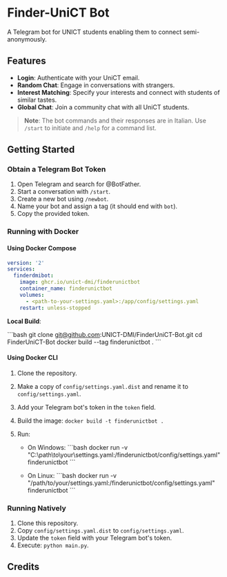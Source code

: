 # Finder-UniCT Bot
A Telegram bot for UNICT students enabling them to connect semi-anonymously.

## Features
- **Login**: Authenticate with your UniCT email.
- **Random Chat**: Engage in conversations with strangers.
- **Interest Matching**: Specify your interests and connect with students of similar tastes.
- **Global Chat**: Join a community chat with all UniCT students.

> **Note**: The bot commands and their responses are in Italian. Use `/start` to initiate and `/help` for a command list.

## Getting Started

### Obtain a Telegram Bot Token
1. Open Telegram and search for @BotFather.
2. Start a conversation with `/start`.
3. Create a new bot using `/newbot`.
4. Name your bot and assign a tag (it should end with `bot`).
5. Copy the provided token.

### Running with Docker
#### Using Docker Compose

```yaml
version: '2'
services:
  finderdmibot:
    image: ghcr.io/unict-dmi/finderunictbot
    container_name: finderunictbot
    volumes:
      - <path-to-your-settings.yaml>:/app/config/settings.yaml
    restart: unless-stopped

```
**Local Build**:

\```bash
git clone git@github.com:UNICT-DMI/FinderUniCT-Bot.git
cd FinderUniCT-Bot
docker build --tag finderunictbot .
\```

#### Using Docker CLI

1. Clone the repository.
2. Make a copy of `config/settings.yaml.dist` and rename it to `config/settings.yaml`.
3. Add your Telegram bot's token in the `token` field.
4. Build the image: `docker build -t finderunictbot .`
5. Run:

   - On Windows:
     \```bash
     docker run -v "C:\path\to\your\settings.yaml:/finderunictbot/config/settings.yaml" finderunictbot
     \```
     
   - On Linux:
     \```bash
     docker run -v "/path/to/your/settings.yaml:/finderunictbot/config/settings.yaml" finderunictbot
     \```

### Running Natively

1. Clone this repository.
2. Copy `config/settings.yaml.dist` to `config/settings.yaml`.
3. Update the `token` field with your Telegram bot's token.
4. Execute: `python main.py`.

## Credits
